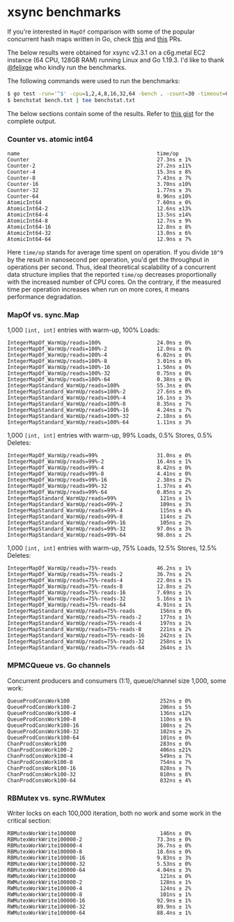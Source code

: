 # xsync benchmarks

If you're interested in `MapOf` comparison with some of the popular concurrent hash maps written in Go, check [this](https://github.com/cornelk/hashmap/pull/70) and [this](https://github.com/alphadose/haxmap/pull/22) PRs.

The below results were obtained for xsync v2.3.1 on a c6g.metal EC2 instance (64 CPU, 128GB RAM) running Linux and Go 1.19.3. I'd like to thank [@felixge](https://github.com/felixge) who kindly run the benchmarks.

The following commands were used to run the benchmarks:
```bash
$ go test -run='^$' -cpu=1,2,4,8,16,32,64 -bench . -count=30 -timeout=0 | tee bench.txt
$ benchstat bench.txt | tee benchstat.txt
```

The below sections contain some of the results. Refer to [this gist](https://gist.github.com/puzpuzpuz/e62e38e06feadecfdc823c0f941ece0b) for the complete output.

### Counter vs. atomic int64

```
name                                            time/op
Counter                                         27.3ns ± 1%
Counter-2                                       27.2ns ±11%
Counter-4                                       15.3ns ± 8%
Counter-8                                       7.43ns ± 7%
Counter-16                                      3.70ns ±10%
Counter-32                                      1.77ns ± 3%
Counter-64                                      0.96ns ±10%
AtomicInt64                                     7.60ns ± 0%
AtomicInt64-2                                   12.6ns ±13%
AtomicInt64-4                                   13.5ns ±14%
AtomicInt64-8                                   12.7ns ± 9%
AtomicInt64-16                                  12.8ns ± 8%
AtomicInt64-32                                  13.0ns ± 6%
AtomicInt64-64                                  12.9ns ± 7%
```

Here `time/op` stands for average time spent on operation. If you divide `10^9` by the result in nanosecond per operation, you'd get the throughput in operations per second. Thus, ideal theoretical scalability of a concurrent data structure implies that the reported `time/op` decreases proportionally with the increased number of CPU cores. On the contrary, if the measured time per operation increases when run on more cores, it means performance degradation.

### MapOf vs. sync.Map

1,000 `[int, int]` entries with warm-up, 100% Loads:
```
IntegerMapOf_WarmUp/reads=100%                  24.0ns ± 0%
IntegerMapOf_WarmUp/reads=100%-2                12.0ns ± 0%
IntegerMapOf_WarmUp/reads=100%-4                6.02ns ± 0%
IntegerMapOf_WarmUp/reads=100%-8                3.01ns ± 0%
IntegerMapOf_WarmUp/reads=100%-16               1.50ns ± 0%
IntegerMapOf_WarmUp/reads=100%-32               0.75ns ± 0%
IntegerMapOf_WarmUp/reads=100%-64               0.38ns ± 0%
IntegerMapStandard_WarmUp/reads=100%            55.3ns ± 0%
IntegerMapStandard_WarmUp/reads=100%-2          27.6ns ± 0%
IntegerMapStandard_WarmUp/reads=100%-4          16.1ns ± 3%
IntegerMapStandard_WarmUp/reads=100%-8          8.35ns ± 7%
IntegerMapStandard_WarmUp/reads=100%-16         4.24ns ± 7%
IntegerMapStandard_WarmUp/reads=100%-32         2.18ns ± 6%
IntegerMapStandard_WarmUp/reads=100%-64         1.11ns ± 3%
```

1,000 `[int, int]` entries with warm-up, 99% Loads, 0.5% Stores, 0.5% Deletes:
```
IntegerMapOf_WarmUp/reads=99%                   31.0ns ± 0%
IntegerMapOf_WarmUp/reads=99%-2                 16.4ns ± 1%
IntegerMapOf_WarmUp/reads=99%-4                 8.42ns ± 0%
IntegerMapOf_WarmUp/reads=99%-8                 4.41ns ± 0%
IntegerMapOf_WarmUp/reads=99%-16                2.38ns ± 2%
IntegerMapOf_WarmUp/reads=99%-32                1.37ns ± 4%
IntegerMapOf_WarmUp/reads=99%-64                0.85ns ± 2%
IntegerMapStandard_WarmUp/reads=99%              121ns ± 1%
IntegerMapStandard_WarmUp/reads=99%-2            109ns ± 3%
IntegerMapStandard_WarmUp/reads=99%-4            115ns ± 4%
IntegerMapStandard_WarmUp/reads=99%-8            114ns ± 2%
IntegerMapStandard_WarmUp/reads=99%-16           105ns ± 2%
IntegerMapStandard_WarmUp/reads=99%-32          97.0ns ± 3%
IntegerMapStandard_WarmUp/reads=99%-64          98.0ns ± 2%
```

1,000 `[int, int]` entries with warm-up, 75% Loads, 12.5% Stores, 12.5% Deletes:
```
IntegerMapOf_WarmUp/reads=75%-reads             46.2ns ± 1%
IntegerMapOf_WarmUp/reads=75%-reads-2           36.7ns ± 2%
IntegerMapOf_WarmUp/reads=75%-reads-4           22.0ns ± 1%
IntegerMapOf_WarmUp/reads=75%-reads-8           12.8ns ± 2%
IntegerMapOf_WarmUp/reads=75%-reads-16          7.69ns ± 1%
IntegerMapOf_WarmUp/reads=75%-reads-32          5.16ns ± 1%
IntegerMapOf_WarmUp/reads=75%-reads-64          4.91ns ± 1%
IntegerMapStandard_WarmUp/reads=75%-reads        156ns ± 0%
IntegerMapStandard_WarmUp/reads=75%-reads-2      177ns ± 1%
IntegerMapStandard_WarmUp/reads=75%-reads-4      197ns ± 1%
IntegerMapStandard_WarmUp/reads=75%-reads-8      221ns ± 2%
IntegerMapStandard_WarmUp/reads=75%-reads-16     242ns ± 1%
IntegerMapStandard_WarmUp/reads=75%-reads-32     258ns ± 1%
IntegerMapStandard_WarmUp/reads=75%-reads-64     264ns ± 1%
```

### MPMCQueue vs. Go channels

Concurrent producers and consumers (1:1), queue/channel size 1,000, some work:
```
QueueProdConsWork100                             252ns ± 0%
QueueProdConsWork100-2                           206ns ± 5%
QueueProdConsWork100-4                           136ns ±12%
QueueProdConsWork100-8                           110ns ± 6%
QueueProdConsWork100-16                          108ns ± 2%
QueueProdConsWork100-32                          102ns ± 2%
QueueProdConsWork100-64                          101ns ± 0%
ChanProdConsWork100                              283ns ± 0%
ChanProdConsWork100-2                            406ns ±21%
ChanProdConsWork100-4                            549ns ± 7%
ChanProdConsWork100-8                            754ns ± 7%
ChanProdConsWork100-16                           828ns ± 7%
ChanProdConsWork100-32                           810ns ± 8%
ChanProdConsWork100-64                           832ns ± 4%
```

### RBMutex vs. sync.RWMutex

Writer locks on each 100,000 iteration, both no work and some work in the critical section:
```
RBMutexWorkWrite100000                           146ns ± 0%
RBMutexWorkWrite100000-2                        73.3ns ± 0%
RBMutexWorkWrite100000-4                        36.7ns ± 0%
RBMutexWorkWrite100000-8                        18.6ns ± 0%
RBMutexWorkWrite100000-16                       9.83ns ± 3%
RBMutexWorkWrite100000-32                       5.53ns ± 0%
RBMutexWorkWrite100000-64                       4.04ns ± 3%
RWMutexWorkWrite100000                           121ns ± 0%
RWMutexWorkWrite100000-2                         128ns ± 1%
RWMutexWorkWrite100000-4                         124ns ± 2%
RWMutexWorkWrite100000-8                         101ns ± 1%
RWMutexWorkWrite100000-16                       92.9ns ± 1%
RWMutexWorkWrite100000-32                       89.9ns ± 1%
RWMutexWorkWrite100000-64                       88.4ns ± 1%
```
